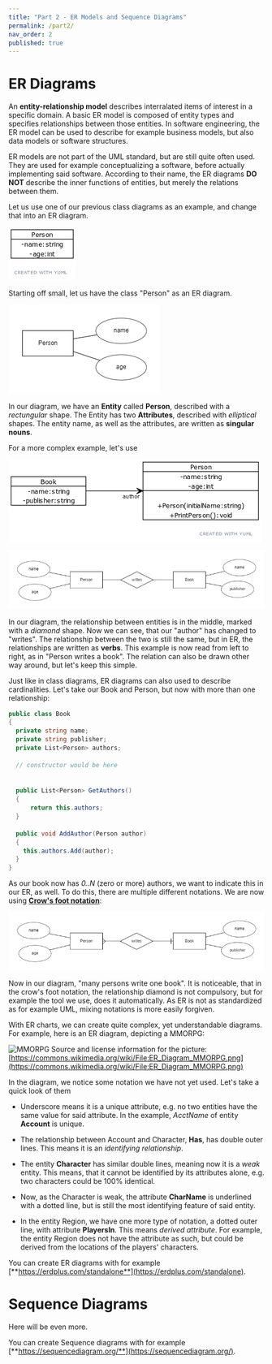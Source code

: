 ```yaml
---
title: "Part 2 - ER Models and Sequence Diagrams"
permalink: /part2/
nav_order: 2
published: true
---
```


# ER Diagrams

An **entity-relationship model** describes interralated items of interest in a specific domain. A basic ER model is composed of entity types and specifies relationships between those entities. In software engineering, the ER model can be used to describe for example business models, but also data models or software structures.

ER models are not part of the UML standard, but are still quite often used. They are used for example conceptualizing a software, before actually implementing said software. According to their name, the ER diagrams **DO NOT** describe the inner functions of entities, but merely the relations between them.

Let us use one of our previous class diagrams as an example, and change that into an ER diagram.

![Person with name and age](https://github.com/centria/design-and-documentation/raw/master/assets/images/part1/classdiagram-person-name-age.png)

Starting off small, let us have the class "Person" as an ER diagram.

![ER Person with name and age](https://github.com/centria/design-and-documentation/raw/master/assets/images/part2/er_person.png)

In our diagram, we have an **Entity** called **Person**, described with a *rectungular* shape. The Entity has two **Attributes**, described with *elliptical* shapes. The entity name, as well as the attributes, are written as **singular nouns**.

For a more complex example, let's use

![Book](https://github.com/centria/design-and-documentation/raw/master/assets/images/part1/class-diagram-book-person-relation.png)


![ER Person writes book](https://github.com/centria/design-and-documentation/raw/master/assets/images/part2/er_person_book.png)

In our diagram, the relationship between entities is in the middle, marked with a *diamond* shape. Now we can see, that our "author" has changed to "writes". The relationship between the two is still the same, but in ER, the relationships are written as **verbs**. This example is now read from left to right, as in "Person writes a book". The relation can also be drawn other way around, but let's keep this simple.

Just like in class diagrams, ER diagrams can also used to describe cardinalities. Let's take our Book and Person, but now with more than one relationship:

```cs
public class Book 
{
  private string name;
  private string publisher;
  private List<Person> authors;

  // constructor would be here


  public List<Person> GetAuthors() 
  {
      return this.authors;
  }

  public void AddAuthor(Person author) 
  {
    this.authors.Add(author);
  }
}
```

As our book now has *0..N* (zero or more) authors, we want to indicate this in our ER, as well. To do this, there are multiple different notations. We are now using [**Crow's foot notation**](https://en.wikipedia.org/wiki/Entity%E2%80%93relationship_model#Crow's_foot_notation):


![ER Person writes book](https://github.com/centria/design-and-documentation/raw/master/assets/images/part2/er_persons_books.png)

Now in our diagram, "many persons write one book". It is noticeable, that in the crow's foot notation, the relationship diamond is not compulsory, but for example the tool we use, does it automatically. As ER is not as standardized as for example UML, mixing notations is more easily forgiven.

With ER charts, we can create quite complex, yet understandable diagrams. For example, here is an ER diagram, depicting a MMORPG:

![MMORPG](https://upload.wikimedia.org/wikipedia/commons/7/72/ER_Diagram_MMORPG.png)
Source and license information for the picture: [https://commons.wikimedia.org/wiki/File:ER_Diagram_MMORPG.png](https://commons.wikimedia.org/wiki/File:ER_Diagram_MMORPG.png)

In the diagram, we notice some notation we have not yet used. Let's take a quick look of them

* Underscore means it is a unique attribute, e.g. no two entities have the same value for said attribute. In the example, *AcctName* of entity **Account** is unique.

* The relationship between Account and Character, **Has**, has double outer lines. This means it is an *identifying relationship*.

* The entity **Character** has similar double lines, meaning now it is a *weak* entity. This means, that it cannot be identified by its attributes alone, e.g. two characters could be 100% identical.

* Now, as the Character is weak, the attribute **CharName** is underlined with a dotted line, but is still the most identifying feature of said entity.

* In the entity Region, we have one more type of notation, a dotted outer line, with attribute **PlayersIn**. This means *derived attribute*. For example, the entity Region does not have the attribute as such, but could be derived from the locations of the players' characters.



You can create ER diagrams with for example [**https://erdplus.com/standalone**](https://erdplus.com/standalone).

# Sequence Diagrams

Here will be even more.

You can create Sequence diagrams with for example [**https://sequencediagram.org/**](https://sequencediagram.org/).